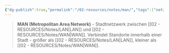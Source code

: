 ```yaml
---
{"dg-publish":true,"permalink":"/02-resources/notes/man/","tags":["netzwerk/typ","netzwerk/stadt"],"noteIcon":"","updated":"2025-09-05T10:12:30.000+02:00"}
---
```


>**MAN (Metropolitan Area Network)** - Stadtnetzwerk zwischen [[02 - RESOURCES/Notes/LAN\|LAN]] und [[02 - RESOURCES/Notes/WAN\|WAN]].
Verbindet Standorte innerhalb einer Stadt - größer als [[02 - RESOURCES/Notes/LAN\|LAN]], kleiner als [[02 - RESOURCES/Notes/WAN\|WAN]].